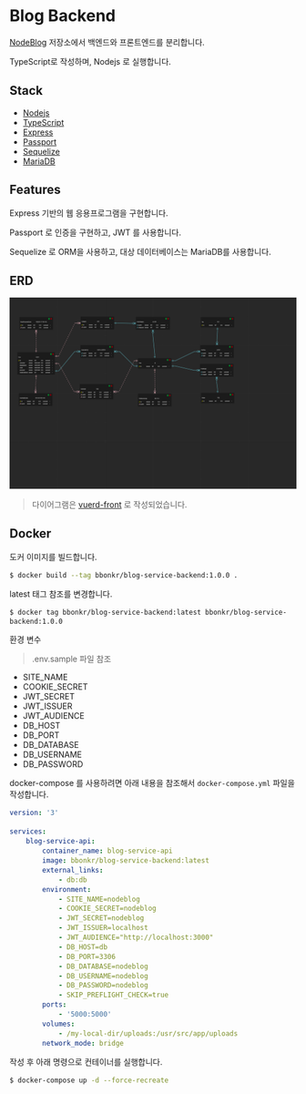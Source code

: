 # Blog Backend

[NodeBlog](https://github.com/bbonkr/nodeblog) 저장소에서 백엔드와 프론트엔드를 분리합니다.

TypeScript로 작성하며, Nodejs 로 실행합니다.

## Stack

-   [Nodejs](https://nodejs.org)
-   [TypeScript](https://www.typescriptlang.org/)
-   [Express](https://expressjs.com/ko/)
-   [Passport](http://www.passportjs.org/)
-   [Sequelize](https://sequelize.org/)
-   [MariaDB](https://mariadb.org/)

## Features

Express 기반의 웹 응용프로그램을 구현합니다.

Passport 로 인증을 구현하고, JWT 를 사용합니다.

Sequelize 로 ORM을 사용하고, 대상 데이터베이스는 MariaDB를 사용합니다.

## ERD

![ERD](./erd/blog.png)

> 다이어그램은 [vuerd-front](https://github.com/vuerd/vuerd-front) 로 작성되었습니다.

## Docker

도커 이미지를 빌드합니다.

```bash
$ docker build --tag bbonkr/blog-service-backend:1.0.0 .
```

latest 태그 참조를 변경합니다.

```
$ docker tag bbonkr/blog-service-backend:latest bbonkr/blog-service-backend:1.0.0
```

환경 변수

> .env.sample 파일 참조

-   SITE_NAME
-   COOKIE_SECRET
-   JWT_SECRET
-   JWT_ISSUER
-   JWT_AUDIENCE
-   DB_HOST
-   DB_PORT
-   DB_DATABASE
-   DB_USERNAME
-   DB_PASSWORD

docker-compose 를 사용하려면 아래 내용을 참조해서 `docker-compose.yml` 파일을 작성합니다.

```yaml
version: '3'

services:
    blog-service-api:
        container_name: blog-service-api
        image: bbonkr/blog-service-backend:latest
        external_links:
            - db:db
        environment:
            - SITE_NAME=nodeblog
            - COOKIE_SECRET=nodeblog
            - JWT_SECRET=nodeblog
            - JWT_ISSUER=localhost
            - JWT_AUDIENCE="http://localhost:3000"
            - DB_HOST=db
            - DB_PORT=3306
            - DB_DATABASE=nodeblog
            - DB_USERNAME=nodeblog
            - DB_PASSWORD=nodeblog
            - SKIP_PREFLIGHT_CHECK=true
        ports:
            - '5000:5000'
        volumes:
            - /my-local-dir/uploads:/usr/src/app/uploads
        network_mode: bridge
```

작성 후 아래 명령으로 컨테이너를 실행합니다.

```bash
$ docker-compose up -d --force-recreate
```
